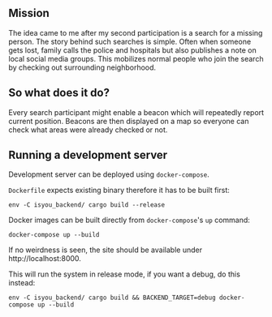 Mission
-------
The idea came to me after my second participation is a search for a missing person. The story behind
such searches is simple. Often when someone gets lost, family calls the police and hospitals but
also publishes a note on local social media groups. This mobilizes normal people who join the search
by checking out surrounding neighborhood.


So what does it do?
-------------------
Every search participant might enable a beacon which will repeatedly report current position. Beacons are then displayed on a map so everyone can check what areas were already checked or not.


Running a development server
----------------------------
Development server can be deployed using `docker-compose`.

`Dockerfile` expects existing binary therefore it has to be built first:
```
env -C isyou_backend/ cargo build --release
```

Docker images can be built directly from `docker-compose`'s `up` command:
```
docker-compose up --build
```

If no weirdness is seen, the site should be available under http://localhost:8000.

This will run the system in release mode, if you want a debug, do this instead:
```
env -C isyou_backend/ cargo build && BACKEND_TARGET=debug docker-compose up --build
```
